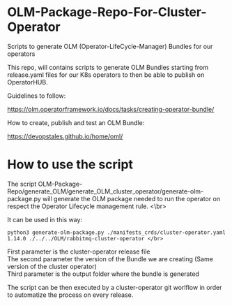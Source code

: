# OLM-Package-Repo-For-Cluster-Operator
Scripts to generate OLM (Operator-LifeCycle-Manager) Bundles for our operators </br>

This repo, will contains scripts to generate OLM Bundles starting from release.yaml files for our K8s operators to then be able to publish on OperatorHUB.</br>

Guidelines to follow: </br>

https://olm.operatorframework.io/docs/tasks/creating-operator-bundle/ </br>

How to create, publish and test an OLM Bundle:</br>

https://devopstales.github.io/home/oml/


# How to use the script

The script OLM-Package-Repo/generate_OLM/generate_OLM_cluster_operator/generate-olm-package.py will generate the OLM package needed to run the operator on respect the Operator Lifecycle management rule. <\br>

It can be used in this way: </br>

```
python3 generate-olm-package.py ./manifests_crds/cluster-operator.yaml 1.14.0 ./../../OLM/rabbitmq-cluster-operator </br>
```

First parameter is the cluster-operator release file </br>
The second parameter the version of the Bundle we are creating (Same version of the cluster operator) </br>
Third parameter is the output folder where the bundle is generated

The script can be then executed by a cluster-operator git worlflow in order to automatize the process on every release.
